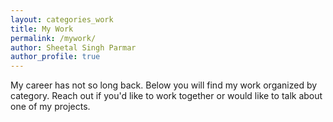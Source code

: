 ```yaml
---
layout: categories_work
title: My Work
permalink: /mywork/
author: Sheetal Singh Parmar
author_profile: true
---
```


My career has not so long back. Below you will find my work organized by category. Reach out if you'd like to work together or would like to talk about one of my projects.